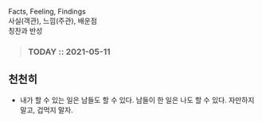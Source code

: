Facts, Feeling, Findings  
사실(객관), 느낌(주관), 배운점  
칭찬과 반성

> ### TODAY :: 2021-05-11

## 천천히

* 내가 할 수 있는 일은 남들도 할 수 있다. 남들이 한 일은 나도 할 수 있다. 자만하지 말고, 겁먹지 말자. 
